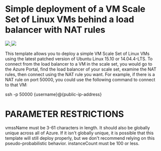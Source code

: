 # Simple deployment of a VM Scale Set of Linux VMs behind a load balancer with NAT rules

<a href="https://portal.azure.cn/#create/Microsoft.Template/uri/https%3A%2F%2Fraw.githubusercontent.com%2Fpjshi23%2Fazure-quick-start-china%2Fmaster%2F201-vmss-linux-nat%2Fazuredeploy.json" target="_blank">
    <img src="http://azuredeploy.net/deploybutton.png"/>
</a>
<a href="http://armviz.io/#/?load=https%3A%2F%2Fraw.githubusercontent.com%2FAzure%2Fazure-quickstart-templates%2Fmaster%2F201-vmss-linux-nat%2Fazuredeploy.json" target="_blank">
    <img src="http://armviz.io/visualizebutton.png"/>
</a>

This template allows you to deploy a simple VM Scale Set of Linux VMs using the latest patched version of Ubuntu Linux 15.10 or 14.04.4-LTS. To connect from the load balancer to a VM in the scale set, you would go to the Azure Portal, find the load balancer of your scale set, examine the NAT rules, then connect using the NAT rule you want. For example, if there is a NAT rule on port 50000, you could use the following command to connect to that VM:

ssh -p 50000 {username}@{public-ip-address}

PARAMETER RESTRICTIONS
======================

vmssName must be 3-61 characters in length. It should also be globally unique across all of Azure. If it isn't globally unique, it is possible that this template will still deploy properly, but we don't recommend relying on this pseudo-probabilistic behavior.
instanceCount must be 100 or less.
